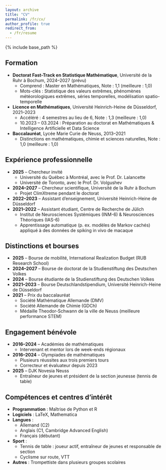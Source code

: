 ```yaml
---
layout: archive
title: "CV"
permalink: /fr/cv/
author_profile: true
redirect_from:
  - /fr/resume
---
```


{% include base_path %}


Formation
---------

* **Doctorat Fast-Track en Statistique Mathématique**, Université de la Ruhr à Bochum, 2024–2027 (prévu)  
  * Comprend : Master en Mathématiques, Note : 1,1 (meilleure : 1,0)  
  * Mots-clés : Statistique des valeurs extrêmes, phénomènes météorologiques extrêmes, séries temporelles, modélisation spatio-temporelle  
* **Licence en Mathématiques**, Université Heinrich-Heine de Düsseldorf, 2021–2023  
  * Accéléré : 4 semestres au lieu de 6, Note : 1,3 (meilleure : 1,0)  
  * 10.2023 – 03.2024 : Préparation au doctorat en Mathématiques & Intelligence Artificielle et Data Science  
* **Baccalauréat**, Lycée Marie Curie de Neuss, 2013–2021  
  * Distinctions en mathématiques, chimie et sciences naturelles, Note : 1,0 (meilleure : 1,0)

Expérience professionnelle
--------------------------

* **2025** – Chercheur invité  
  * Université du Québec à Montréal, avec le Prof. Dr. Lalancette  
  * Université de Toronto, avec le Prof. Dr. Volgushev  
* **2024–2027** – Chercheur scientifique, Université de la Ruhr à Bochum  
  * Projet ClimXtreme pendant le doctorat  
* **2022–2023** – Assistant d’enseignement, Université Heinrich-Heine de Düsseldorf  
* **2021–2022** – Assistant étudiant, Centre de Recherche de Jülich  
  * Institut de Neurosciences Systémiques (INM-6) & Neurosciences Théoriques (IAS-6)  
  * Apprentissage automatique (p. ex. modèles de Markov cachés) appliqué à des données de spiking in vivo de macaque

<!-- Publications
----------------
* **Preprints**  
  * Bücher, A., & Haufs, E. (2025). _Analyse des valeurs extrêmes basée sur les deux plus grands ordres par blocs_. Preprint. [arXiv:2502.15036](https://arxiv.org/abs/2502.15036)

Présentations
-------------
* Conférence invitée à la conférence EVA 2025 à Chapel Hill, NC, États-Unis  
* Présentation contributive (Data Challenge) – à confirmer -->

Distinctions et bourses
-----------------------

* **2025** – Bourse de mobilité, International Realization Budget (RUB Research School)  
* **2024–2027** – Bourse de doctorat de la Studienstiftung des Deutschen Volkes  
* **2024** – Bourse étudiante de la Studienstiftung des Deutschen Volkes  
* **2021–2023** – Bourse Deutschlandstipendium, Université Heinrich-Heine de Düsseldorf  
* **2021** – Prix du baccalauréat  
  * Société Mathématique Allemande (DMV)  
  * Société Allemande de Chimie (GDCh)  
  * Médaille Theodor-Schwann de la ville de Neuss (meilleure performance STEM)

Engagement bénévole
-------------------

* **2016–2024** – Académies de mathématiques  
  * Intervenant et mentor lors de week-ends régionaux  
* **2016–2024** – Olympiades de mathématiques  
  * Plusieurs réussites aux trois premiers tours  
  * Correcteur et évaluateur depuis 2023  
* **2025** – DJK Novesia Neuss  
  * Entraîneur de jeunes et président de la section jeunesse (tennis de table)

Compétences et centres d’intérêt
---------------------------------

* **Programmation** : Maîtrise de Python et R  
* **Logiciels** : LaTeX, Mathematica  
* **Langues** :  
  * Allemand (C2)  
  * Anglais (C1, Cambridge Advanced English)  
  * Français (débutant)  
* **Sport** :  
  * Tennis de table : joueur actif, entraîneur de jeunes et responsable de section  
  * Cyclisme sur route, VTT  
* **Autres** : Trompettiste dans plusieurs groupes scolaires


